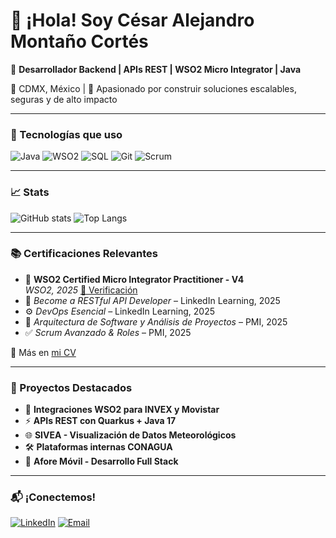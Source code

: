 # 👋 ¡Hola! Soy César Alejandro Montaño Cortés

🎯 **Desarrollador Backend | APIs REST | WSO2 Micro Integrator | Java**

📍 CDMX, México | 💼 Apasionado por construir soluciones escalables, seguras y de alto impacto

---

### 🔧 Tecnologías que uso

![Java](https://img.shields.io/badge/Java-17-orange?logo=java)
![WSO2](https://img.shields.io/badge/WSO2-Micro_Integrator-blue?logo=wso2)
![SQL](https://img.shields.io/badge/SQL-database-green?logo=databricks)
![Git](https://img.shields.io/badge/Git-F05032?logo=git)
![Scrum](https://img.shields.io/badge/Scrum-Agile-blueviolet)

---

### 📈 Stats

![GitHub stats](https://github-readme-stats.vercel.app/api?username=cesarmc96&show_icons=true&theme=tokyonight)
![Top Langs](https://github-readme-stats.vercel.app/api/top-langs/?username=cesarmc96&layout=compact&theme=tokyonight)

---

### 📚 Certificaciones Relevantes

- 🏅 **WSO2 Certified Micro Integrator Practitioner - V4**  
  *WSO2, 2025* [🔗 Verificación](https://certification.wso2.com)
- 📜 *Become a RESTful API Developer* – LinkedIn Learning, 2025  
- ⚙️ *DevOps Esencial* – LinkedIn Learning, 2025  
- 📐 *Arquitectura de Software y Análisis de Proyectos* – PMI, 2025  
- ✅ *Scrum Avanzado & Roles* – PMI, 2025  

🔗 Más en [mi CV](https://www.linkedin.com/in/cesaralejandromontanocortes)

---

### 📂 Proyectos Destacados

- 🔗 **Integraciones WSO2 para INVEX y Movistar**
- ⚡ **APIs REST con Quarkus + Java 17**
- 🌐 **SIVEA - Visualización de Datos Meteorológicos**
- 🛠 **Plataformas internas CONAGUA**
- 📱 **Afore Móvil - Desarrollo Full Stack**

---

### 📬 ¡Conectemos!

[![LinkedIn](https://img.shields.io/badge/LinkedIn-blue?logo=linkedin)](https://www.linkedin.com/in/cesaralejandromontanocortes)
[![Email](https://img.shields.io/badge/Email-cesarmc96@hotmail.com-lightgrey?logo=gmail)](mailto:cesarmc96@hotmail.com)
